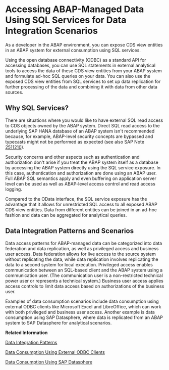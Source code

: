 <!-- loio4082fe1b66164eeb8aa41192166526af -->

# Accessing ABAP-Managed Data Using SQL Services for Data Integration Scenarios

As a developer in the ABAP environment, you can expose CDS view entities in an ABAP system for external consumption using SQL services.

Using the open database connectivity \(ODBC\) as a standard API for accessing databases, you can use SQL statements in external analytical tools to access the data of these CDS view entities from your ABAP system and formulate ad-hoc SQL queries on your data. You can also use the exposed CDS view entities from SQL services to set up data replication for further processing of the data and combining it with data from other data sources.



<a name="loio4082fe1b66164eeb8aa41192166526af__section_jmw_lw4_vzb"/>

## Why SQL Services?

There are situations where you would like to have external SQL read access to CDS objects owned by the ABAP system. Direct SQL read access to the underlying SAP HANA database of an ABAP system isn't recommended because, for example, ABAP-level security concepts are bypassed and typecasts might not be performed as expected \(see also SAP Note [2511210](https://me.sap.com/notes/2511210)\).

Security concerns and other aspects such as authentication and authorization don't arise if you treat the ABAP system itself as a database by accessing the ABAP system directly using the SQL service exposure. In this case, authentication and authorization are done using an ABAP user. Full ABAP SQL semantics apply and even buffering on application server level can be used as well as ABAP-level access control and read access logging.

Compared to the OData interface, the SQL service exposure has the advantage that it allows for unrestricted SQL access to all exposed ABAP CDS view entities. Data from different entities can be joined in an ad-hoc fashion and data can be aggregated for analytical queries.



<a name="loio4082fe1b66164eeb8aa41192166526af__section_klk_3jn_c1c"/>

## Data Integration Patterns and Scenarios

Data access patterns for ABAP-managed data can be categorized into data federation and data replication, as well as privileged access and business user access. Data federation allows for live access to the source system without replicating the data, while data replication involves replicating the data to a second system for local execution. Privileged access enables communication between an SQL-based client and the ABAP system using a communication user. \(The communication user is a non-restricted technical power user or represents a technical system.\) Business user access applies access controls to limit data access based on authorizations of the business user.

Examples of data consumption scenarios include data consumption using external ODBC clients like Microsoft Excel and LibreOffice, which can work with both privileged and business user access. Another example is data consumption using SAP Datasphere, where data is replicated from an ABAP system to SAP Datasphere for analytical scenarios.

**Related Information**  


[Data Integration Patterns](data-integration-patterns-96368bd.md "When you set up access to ABAP-managed data using SQL services, you can set up privileged or business user-based data access. As consumption scenarios, there's data federation and replication.")

[Data Consumption Using External ODBC Clients](data-consumption-using-external-odbc-clients-0237571.md "As a developer in the ABAP environment, you can access CDS view entities in an ABAP system using SQL and the open database connectivity (ODBC), a standard API for accessing databases. As a result, you can use SQL statements in external analytical tools to access data in database tables (via CDS view entities) that reside in the ABAP environment.")

[Data Consumption Using SAP Datasphere](data-consumption-using-sap-datasphere-ec312dd.md "You can consume ABAP-managed data using SAP clients such as SAP Datasphere.")

